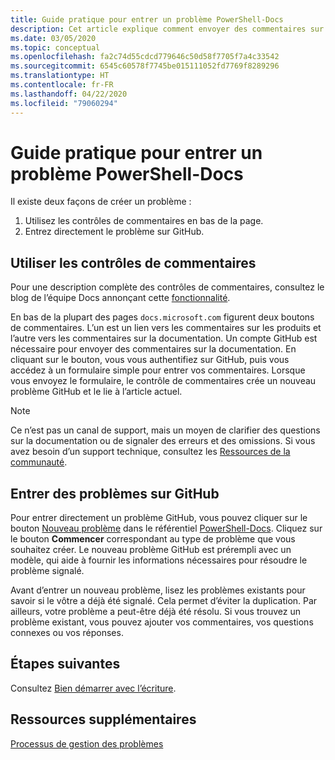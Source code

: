 ```yaml
---
title: Guide pratique pour entrer un problème PowerShell-Docs
description: Cet article explique comment envoyer des commentaires sur la documentation de PowerShell.
ms.date: 03/05/2020
ms.topic: conceptual
ms.openlocfilehash: fa2c74d55cdcd779646c50d58f7705f7a4c33542
ms.sourcegitcommit: 6545c60578f7745be015111052fd7769f8289296
ms.translationtype: HT
ms.contentlocale: fr-FR
ms.lasthandoff: 04/22/2020
ms.locfileid: "79060294"
---
```

# <a name="how-to-file-a-powershell-docs-issue"></a>Guide pratique pour entrer un problème PowerShell-Docs

Il existe deux façons de créer un problème :

1. Utilisez les contrôles de commentaires en bas de la page.
1. Entrez directement le problème sur GitHub.

## <a name="using-the-feedback-controls"></a>Utiliser les contrôles de commentaires

Pour une description complète des contrôles de commentaires, consultez le blog de l’équipe Docs annonçant cette [fonctionnalité][feedback].

En bas de la plupart des pages `docs.microsoft.com` figurent deux boutons de commentaires. L’un est un lien vers les commentaires sur les produits et l’autre vers les commentaires sur la documentation. Un compte GitHub est nécessaire pour envoyer des commentaires sur la documentation. En cliquant sur le bouton, vous vous authentifiez sur GitHub, puis vous accédez à un formulaire simple pour entrer vos commentaires. Lorsque vous envoyez le formulaire, le contrôle de commentaires crée un nouveau problème GitHub et le lie à l’article actuel.

> [!NOTE]
> Ce n’est pas un canal de support, mais un moyen de clarifier des questions sur la documentation ou de signaler des erreurs et des omissions. Si vous avez besoin d’un support technique, consultez les [Ressources de la communauté](../community-support.md).

## <a name="filing-issues-on-github"></a>Entrer des problèmes sur GitHub

Pour entrer directement un problème GitHub, vous pouvez cliquer sur le bouton [Nouveau problème][new-issue] dans le référentiel [PowerShell-Docs][docs-issues]. Cliquez sur le bouton **Commencer** correspondant au type de problème que vous souhaitez créer. Le nouveau problème GitHub est prérempli avec un modèle, qui aide à fournir les informations nécessaires pour résoudre le problème signalé.

Avant d’entrer un nouveau problème, lisez les problèmes existants pour savoir si le vôtre a déjà été signalé. Cela permet d’éviter la duplication. Par ailleurs, votre problème a peut-être déjà été résolu. Si vous trouvez un problème existant, vous pouvez ajouter vos commentaires, vos questions connexes ou vos réponses.

## <a name="next-steps"></a>Étapes suivantes

Consultez [Bien démarrer avec l’écriture](get-started-writing.md).

## <a name="additional-resources"></a>Ressources supplémentaires

[Processus de gestion des problèmes](managing-issues.md)

<!-- reference links -->
[feedback]: /teamblog/a-new-feedback-system-is-coming-to-docs
[new-issue]: https://github.com/MicrosoftDocs/PowerShell-Docs/issues/new/choose
[docs-issues]: https://github.com/MicrosoftDocs/PowerShell-Docs/issues
